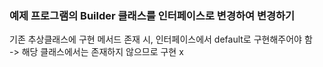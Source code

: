 ### 예제 프로그램의 Builder 클래스를 인터페이스로 변경하여 변경하기

기존 추상클래스에 구현 메서드 존재 시, 인터페이스에서 default로 구현해주어야 함\
-> 해당 클래스에서는 존재하지 않으므로 구현 x
